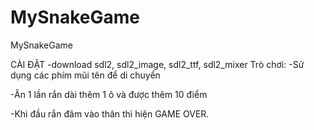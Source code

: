 # MySnakeGame
MySnakeGame

CÀI ĐẶT -download sdl2, sdl2_image, sdl2_ttf, sdl2_mixer
Trò chơi:
-Sử dụng các phím mũi tên để di chuyển





-Ăn 1 lần rắn dài thêm 1 ô và được thêm 10 điểm





-Khi đầu rắn đâm vào thân thì hiện GAME OVER. 


















